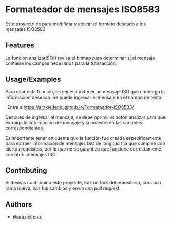 # Formateador de mensajes ISO8583

Este proyecto es para modificar y aplicar el formato deseado a los mensajes ISO8583

## Features

La función analizarISO() revisa el bitmap para determinar si el mensaje contiene los campos necesarios para la transacción.

## Usage/Examples

Para usar esta función, es necesario tener un mensaje ISO que contenga la información deseada. Se puede ingresar el mensaje en el campo de texto.

-Entra a https://araxielfenix.github.io/Formateador-ISO8583/

Después de ingresar el mensaje, se debe oprimir el botón analizar para que extraiga la información del mensaje y la muestre en las variables correspondientes.

Es importante tener en cuenta que la función fue creada específicamente para extraer información de mensajes ISO de longitud fija que cumplen con ciertos requisitos, por lo que no se garantiza que funcione correctamente con otros mensajes ISO.

## Contributing

Si deseas contribuir a este proyecto, haz un fork del repositorio, crea una rama nueva, haz tus cambios y envía una pull request.

## Authors

- [@araxielfenix](https://github.com/Araxielfenix)
